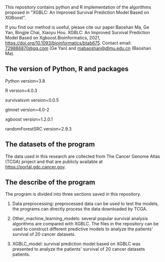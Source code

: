 This repository contains python and R implementation of the algorithms proposed in "XGBLC: An Improved Survival Prediction Model Based on XGBoost".

If you find our method is useful, please cite our paper:Baoshan Ma, Ge Yan, Bingjie Chai, Xiaoyu Hou. XGBLC: An Improved Survival Prediction Model Based on Xgboost.Bioinformatics, 2021, https://doi.org/10.1093/bioinformatics/btab675.  Contact email: 729886870@qq.com (Ge Yan) and mabaoshan@dlmu.edu.cn (Baoshan Ma).


## The version of Python, R and packages

Python version=3.8

R version=4.0.3

survivalsvm version=0.0.5

glmnet version=4.0-2

xgboost version=1.2.0.1

randomForestSRC version=2.9.3


## The datasets of the program

The data used in this research are collected from The Cancer Genome Atlas (TCGA) project and that are publicly available at https://portal.gdc.cancer.gov.

## The describe of the program

The program is divided into three sections saved in this repository.

1) Data preprocessing: preprocessed data can be used to test the models, the programs can directly process the data downloaded by TCGA.

2) Other_machine_learning_models: several popular survival analysis algorithms are compared with XGBLC. The files in the repository can be used to construct different predictive models to analyze the patients' survival of 20 cancer datasets.

3) XGBLC_model: survival prediction model based on XGBLC was presented to analyze the patients' survival of 20 cancer datasets patients.

